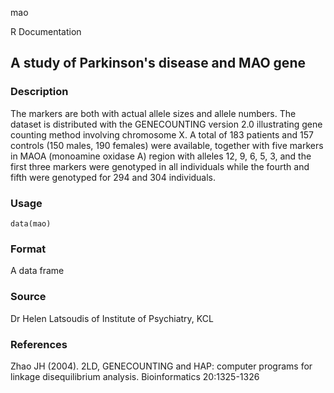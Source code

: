 mao

R Documentation

## A study of Parkinson's disease and MAO gene

### Description

The markers are both with actual allele sizes and allele numbers. The dataset
is distributed with the GENECOUNTING version 2.0 illustrating gene counting
method involving chromosome X. A total of 183 patients and 157 controls (150
males, 190 females) were available, together with five markers in MAOA
(monoamine oxidase A) region with alleles 12, 9, 6, 5, 3, and the first three
markers were genotyped in all individuals while the fourth and fifth were
genotyped for 294 and 304 individuals.

### Usage

    data(mao)

### Format

A data frame

### Source

Dr Helen Latsoudis of Institute of Psychiatry, KCL

### References

Zhao JH (2004). 2LD, GENECOUNTING and HAP: computer programs for linkage
disequilibrium analysis. Bioinformatics 20:1325-1326

